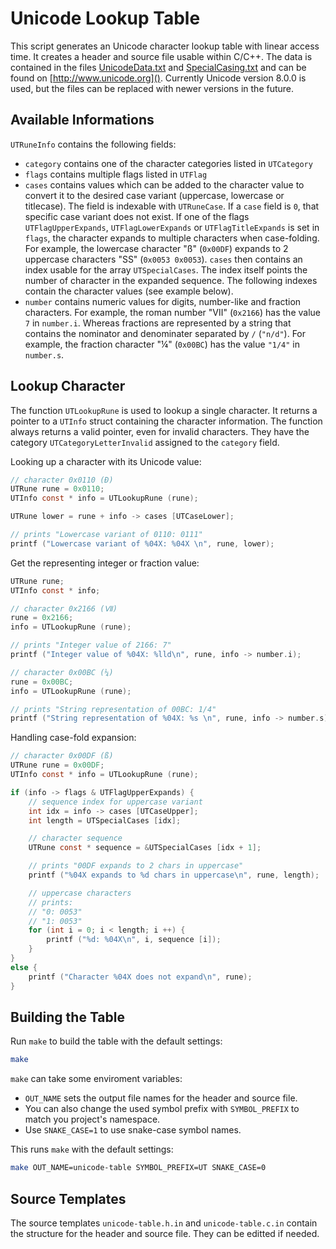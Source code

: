 Unicode Lookup Table
====================

This script generates an Unicode character lookup table with linear access time. It creates a header and source file usable within C/C++. The data is contained in the files [UnicodeData.txt](http://www.unicode.org/Public/8.0.0/ucd/UnicodeData.txt) and [SpecialCasing.txt](http://www.unicode.org/Public/8.0.0/ucd/SpecialCasing.txt) and can be found on [http://www.unicode.org](). Currently Unicode version 8.0.0 is used, but the files can be replaced with newer versions in the future.

Available Informations
----------------------

`UTRuneInfo` contains the following fields:

- `category` contains one of the character categories listed in `UTCategory`
- `flags` contains multiple flags listed in `UTFlag`
- `cases` contains values which can be added to the character value to convert it to the desired case variant (uppercase, lowercase or titlecase). The field is indexable with `UTRuneCase`. If a `case` field is `0`, that specific case variant does not exist. If one of the flags `UTFlagUpperExpands`, `UTFlagLowerExpands` or `UTFlagTitleExpands` is set in `flags`, the character expands to multiple characters when case-folding. For example, the lowercase character "ß" (`0x00DF`) expands to 2 uppercase characters "SS" (`0x0053 0x0053`). `cases` then contains an index usable for the array `UTSpecialCases`. The index itself points the number of character in the expanded sequence. The following indexes contain the character values (see example below).
- `number` contains numeric values for digits, number-like and fraction characters. For example, the roman number "Ⅶ" (`0x2166`) has the value `7` in `number.i`. Whereas fractions are represented by a string that contains the nominator and denominater separated by `/` (`"n/d"`). For example, the fraction character "¼" (`0x00BC`) has the value `"1/4"` in `number.s`.

Lookup Character
----------------

The function `UTLookupRune` is used to lookup a single character. It returns a pointer to a `UTInfo` struct containing the character information. The function always returns a valid pointer, even for invalid characters. They have the category `UTCategoryLetterInvalid` assigned to the `category` field.

Looking up a character with its Unicode value:

```c
// character 0x0110 (Đ)
UTRune rune = 0x0110;
UTInfo const * info = UTLookupRune (rune);

UTRune lower = rune + info -> cases [UTCaseLower];

// prints "Lowercase variant of 0110: 0111"
printf ("Lowercase variant of %04X: %04X \n", rune, lower);
```

Get the representing integer or fraction value:

```c
UTRune rune;
UTInfo const * info;

// character 0x2166 (Ⅶ)
rune = 0x2166;
info = UTLookupRune (rune);

// prints "Integer value of 2166: 7"
printf ("Integer value of %04X: %lld\n", rune, info -> number.i);

// character 0x00BC (¼)
rune = 0x00BC;
info = UTLookupRune (rune);

// prints "String representation of 00BC: 1/4"
printf ("String representation of %04X: %s \n", rune, info -> number.s);

```

Handling case-fold expansion:

```c
// character 0x00DF (ß)
UTRune rune = 0x00DF;
UTInfo const * info = UTLookupRune (rune);

if (info -> flags & UTFlagUpperExpands) {
	// sequence index for uppercase variant
	int idx = info -> cases [UTCaseUpper];
	int length = UTSpecialCases [idx];

	// character sequence
	UTRune const * sequence = &UTSpecialCases [idx + 1];

	// prints "00DF expands to 2 chars in uppercase"
	printf ("%04X expands to %d chars in uppercase\n", rune, length);

	// uppercase characters
	// prints:
	// "0: 0053"
	// "1: 0053"
	for (int i = 0; i < length; i ++) {
		printf ("%d: %04X\n", i, sequence [i]);
	}
}
else {
	printf ("Character %04X does not expand\n", rune);
}
```

Building the Table
------------------

Run `make` to build the table with the default settings:

```sh
make
```

`make` can take some enviroment variables:

- `OUT_NAME` sets the output file names for the header and source file.
- You can also change the used symbol prefix with `SYMBOL_PREFIX` to match you project's namespace.
- Use `SNAKE_CASE=1` to use snake-case symbol names.

This runs `make` with the default settings:

```sh
make OUT_NAME=unicode-table SYMBOL_PREFIX=UT SNAKE_CASE=0
```

Source Templates
----------------

The source templates `unicode-table.h.in` and `unicode-table.c.in` contain the structure for the header and source file. They can be editted if needed.
